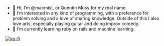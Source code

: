 - 👋 Hi, I’m @macmist, or Quentin Musy for my real name
- 👀 I’m interested in any kind of programming, with a preference for problem solving and a love of sharing knowledge. Outside of this I also love arts, especially playing guitar and doing improv comedy.
- 🌱 I’m currently learning ruby on rails and machine learning.

[![ko-fi](https://ko-fi.com/img/githubbutton_sm.svg)](https://ko-fi.com/J3J0E7CYR)
